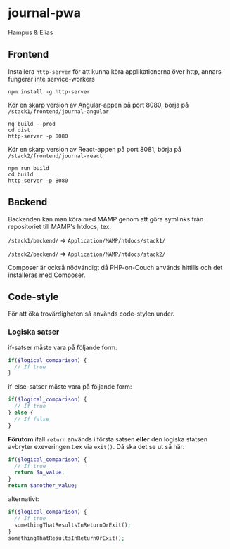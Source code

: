 # journal-pwa
Hampus &amp; Elias

## Frontend

Installera `http-server` för att kunna köra applikationerna över http, annars fungerar inte service-workers
```
npm install -g http-server
```

Kör en skarp version av Angular-appen på port 8080, börja på `/stack1/frontend/journal-angular`
```
ng build --prod
cd dist
http-server -p 8080
```

Kör en skarp version av React-appen på port 8081, börja på `/stack2/frontend/journal-react`
```
npm run build
cd build
http-server -p 8080
```

## Backend

Backenden kan man köra med MAMP genom att göra symlinks från repositoriet till MAMP's htdocs, tex.

`/stack1/backend/` => `Application/MAMP/htdocs/stack1/`

`/stack2/backend/` => `Application/MAMP/htdocs/stack2/`

Composer är också nödvändigt då PHP-on-Couch används hittills och det installeras med Composer.

## Code-style
För att öka trovärdigheten så används code-stylen under.

### Logiska satser 
if-satser måste vara på följande form:
```php
if($logical_comparison) {
  // If true
}
```
if-else-satser måste vara på följande form:
```php
if($logical_comparison) {
  // If true
} else {
  // If false
}
```
**Förutom** ifall `return` används i första satsen **eller** den logiska statsen avbryter exeveringen t.ex via `exit()`.
Då ska det se ut så här:
```php
if($logical_comparison) {
  // If true
  return $a_value;
}
return $another_value;
```
alternativt:
```php
if($logical_comparison) {
  // If true
  somethingThatResultsInReturnOrExit();
}
somethingThatResultsInReturnOrExit();
```
